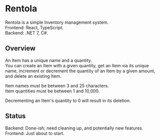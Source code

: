 # Rentola

Rentola is a simple Inventory management system.  
Frontend: React, TypeScript.  
Backend: .NET 7, C#.


## Overview
An Item has a unique name and a quantity.  
You can create an Item with a given quantity, get an Item via its unique name,
increment or decrement the quantity of an Item by a given amount, and delete an existing Item.

Item names must be between 3 and 25 characters.  
Item quantities must be between 1 and 10,000.

Decrementing an Item's quantity to 0 will result in its deletion.


## Status
Backend: Done-ish; need cleaning up, and potentially new features.  
Frontend: Just about to start.
